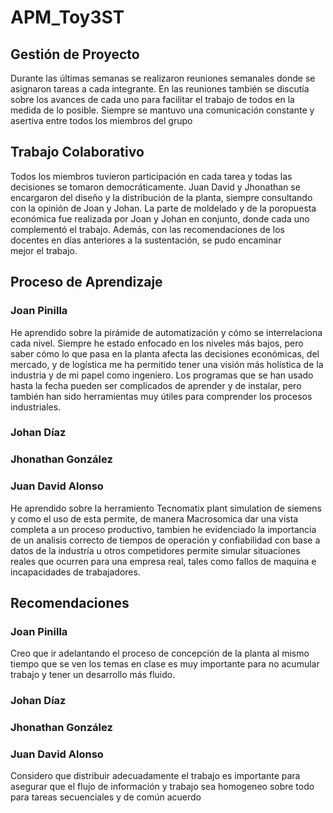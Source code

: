 # APM_Toy3ST

## Gestión de Proyecto
Durante las últimas semanas se realizaron reuniones semanales donde se asignaron tareas a cada integrante. En las reuniones también se discutía sobre los avances de cada uno para facilitar el trabajo de todos en la medida de lo posible. Siempre se mantuvo una comunicación constante y asertiva entre todos los miembros del grupo

## Trabajo Colaborativo
Todos los miembros tuvieron participación en cada tarea y todas las decisiones se tomaron democráticamente. Juan David y Jhonathan se encargaron del diseño y la distribución de la planta, siempre consultando con la opinión de Joan y Johan. La parte de moldelado y de la poropuesta económica fue realizada por Joan y Johan en conjunto, donde cada uno complementó el trabajo. Además, con las recomendaciones de los docentes en días anteriores a la sustentación, se pudo encaminar mejor el trabajo.

## Proceso de Aprendizaje
### Joan Pinilla
He aprendido sobre la pirámide de automatización y cómo se interrelaciona cada nivel. Siempre he estado enfocado en los niveles más bajos, pero saber cómo lo que pasa en la planta afecta las decisiones económicas, del mercado, y de logística me ha permitido tener una visión más holística de la industria y de mi papel como ingeniero. Los programas que se han usado hasta la fecha pueden ser complicados de aprender y de instalar, pero también han sido herramientas muy útiles para comprender los procesos industriales.
### Johan Díaz
### Jhonathan González
### Juan David Alonso
He aprendido sobre la herramiento Tecnomatix plant simulation de siemens y como el uso de esta permite, de manera Macrosomica dar una vista completa a un proceso productivo, tambien he evidenciado la importancia de un analisis correcto de tiempos de operación y confiabilidad con base a datos de la industría u otros competidores permite simular situaciones reales que ocurren para una empresa real, tales como fallos de maquina e incapacidades de trabajadores.
## Recomendaciones
### Joan Pinilla
Creo que ir adelantando el proceso de concepción de la planta al mismo tiempo que se ven los temas en clase es muy importante para no acumular trabajo y tener un desarrollo más fluido.
### Johan Díaz
### Jhonathan González 
### Juan David Alonso
Considero que distribuir adecuadamente el trabajo es importante para asegurar que el flujo de información y trabajo sea homogeneo sobre todo para tareas secuenciales y de común acuerdo
